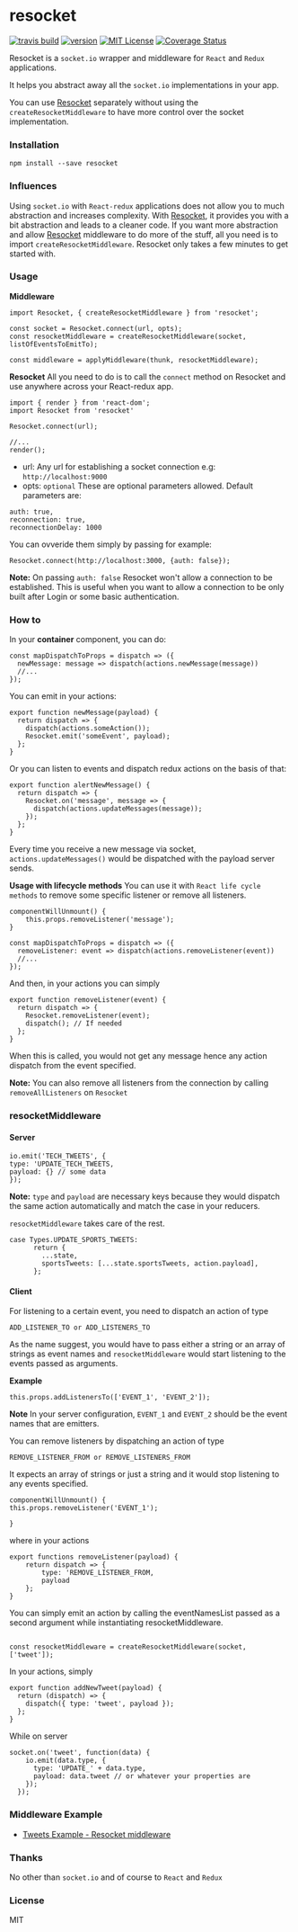 # resocket

[![travis build](https://img.shields.io/travis/laumair/resocket.svg?style=flat-square)](https://travis-ci.org/laumair/resocket)
[![version](https://img.shields.io/npm/v/resocket.svg)](https://www.npmjs.com/package/resocket)
[![MIT License](https://img.shields.io/npm/l/resocket.svg)](http://opensource.org/licenses/MIT)
[![Coverage Status](https://coveralls.io/repos/github/laumair/resocket/badge.svg?branch=master)](https://coveralls.io/github/laumair/resocket?branch=master)

Resocket is a `socket.io` wrapper and middleware for `React` and `Redux` applications.

It helps you abstract away all the `socket.io` implementations in your app. 

You can use [Resocket](https://github.com/laumair/resocket) separately without using the `createResocketMiddleware` to have more control over the socket implementation.

### Installation

```
npm install --save resocket
```
### Influences

Using `socket.io` with `React-redux` applications does not allow you to much abstraction and increases complexity.
With [Resocket](https://github.com/laumair/resocket), it provides you with a bit abstraction and leads to a cleaner code.
If you want more abstraction and allow [Resocket](https://github.com/laumair/resocket) middleware to do more of the stuff, 
all you need is to import `createResocketMiddleware`. Resocket only takes a few minutes to get started with.

### Usage

**Middleware**
```
import Resocket, { createResocketMiddleware } from 'resocket';

const socket = Resocket.connect(url, opts);
const resocketMiddleware = createResocketMiddleware(socket, listOfEventsToEmitTo);

const middleware = applyMiddleware(thunk, resocketMiddleware);
```

**Resocket**
All you need to do is to call the `connect` method on Resocket and use anywhere across your React-redux app.
```
import { render } from 'react-dom';
import Resocket from 'resocket'

Resocket.connect(url);

//... 
render();
```

- url: Any url for establishing a socket connection e.g: `http://localhost:9000`
- opts: `optional` These are optional parameters allowed. 
Default parameters are:
```
auth: true, 
reconnection: true, 
reconnectionDelay: 1000        
```

You can ovveride them simply by passing for example:

```
Resocket.connect(http://localhost:3000, {auth: false});
```

**Note:** On passing `auth: false` Resocket won't allow a connection to be established. This is useful when you want to allow a connection to be only built after Login or some basic authentication.

### How to
In your **container** component, you can do:

```
const mapDispatchToProps = dispatch => ({
  newMessage: message => dispatch(actions.newMessage(message))
  //...
});
```

You can emit in your actions:

```
export function newMessage(payload) {
  return dispatch => {
    dispatch(actions.someAction());
    Resocket.emit('someEvent', payload);
  };
}

```

Or you can listen to events and dispatch redux actions on the basis of that:

```
export function alertNewMessage() {
  return dispatch => {
    Resocket.on('message', message => {
      dispatch(actions.updateMessages(message));
    });
  };
}

```

Every time you receive a new message via socket, `actions.updateMessages()` would be dispatched with the payload server sends.

**Usage with lifecycle methods**
You can use it with `React life cycle methods` to remove some specific listener or remove all listeners.

```
componentWillUnmount() {
    this.props.removeListener('message'); 
}
```
```
const mapDispatchToProps = dispatch => ({
  removeListener: event => dispatch(actions.removeListener(event))
  //...
});
```

And then, in your actions you can simply 

```
export function removeListener(event) {
  return dispatch => {
    Resocket.removeListener(event);
    dispatch(); // If needed
  };
}

```

When this is called, you would not get any message hence any action dispatch from the event specified.

**Note:** You can also remove all listeners from the connection by calling `removeAllListeners` on `Resocket`

### resocketMiddleware

#### Server

```
io.emit('TECH_TWEETS', {
type: 'UPDATE_TECH_TWEETS,
payload: {} // some data
});
```

**Note:** `type` and `payload` are necessary keys because they would dispatch the same action automatically and match the case in your reducers. 

`resocketMiddleware` takes care of the rest.

```
case Types.UPDATE_SPORTS_TWEETS:
      return {
        ...state,
        sportsTweets: [...state.sportsTweets, action.payload],
      };
```

#### Client

For listening to a certain event, you need to dispatch an action of type 

```
ADD_LISTENER_TO or ADD_LISTENERS_TO
```
As the name suggest, you would have to pass either a string or an array of strings as event names and `resocketMiddleware` would start listening to the events passed as arguments.

**Example**
```
this.props.addListenersTo(['EVENT_1', 'EVENT_2']);

```

**Note** In your server configuration, `EVENT_1` and `EVENT_2` should be the event names that are emitters.

You can remove listeners by dispatching an action of type

```
REMOVE_LISTENER_FROM or REMOVE_LISTENERS_FROM
```

It expects an array of strings or just a string and it would stop listening to any events specified.

```
componentWillUnmount() {
this.props.removeListener('EVENT_1');

}
```

where in your actions
```
export functions removeListener(payload) {
    return dispatch => {
        type: 'REMOVE_LISTENER_FROM,
        payload
    };
}

```

You can simply emit an action by calling the eventNamesList passed as a second argument while instantiating resocketMiddleware.


```

const resocketMiddleware = createResocketMiddleware(socket, ['tweet']);

```
In your actions, simply

```
export function addNewTweet(payload) {
  return (dispatch) => {
    dispatch({ type: 'tweet', payload });
  };
}

```

While on server

```
socket.on('tweet', function(data) {
    io.emit(data.type, {
      type: 'UPDATE_' + data.type,
      payload: data.tweet // or whatever your properties are
    });
  });
```

### Middleware Example

- [Tweets Example - Resocket middleware](https://github.com/laumair/resocket/tree/master/examples)



### Thanks

No other than `socket.io` and of course to `React` and `Redux`

### License

MIT

